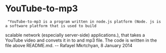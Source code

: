 



YouTube-to-mp3
=============


                
     "YouTube-to-mp3 is a program written in node.js platform (Node. js is a software platform that is used to build
scalable network (especially server-side) applications.), that takes a YouTube video and convets it in to and mp3 file.
     The code is written in the file above README.md.
                                                                           -- Rafayel Mkrtchyan, 8 January 2014
